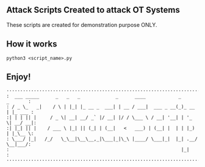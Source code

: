 ## Attack Scripts Created to attack OT Systems 
These scripts are created for demonstration purpose ONLY.

## How it works
```
python3 <script_name>.py
```

## Enjoy! 
```
················································································
:  ___ _____      _   _   _             _      ____            _       _       :
: / _ \_   _|    / \ | |_| |_ __ _  ___| | __ / ___|  ___ _ __(_)_ __ | |_ ___ :
:| | | || |     / _ \| __| __/ _` |/ __| |/ / \___ \ / __| '__| | '_ \| __/ __|:
:| |_| || |    / ___ \ |_| || (_| | (__|   <   ___) | (__| |  | | |_) | |_\__ \:
: \___/ |_|   /_/   \_\__|\__\__,_|\___|_|\_\ |____/ \___|_|  |_| .__/ \__|___/:
:                                                               |_|            :
················································································
```